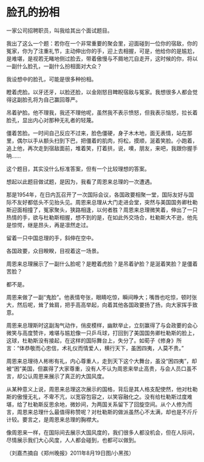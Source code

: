 # 脸孔的扮相

一家公司招聘职员，叫我给其出个面试题目。 

我出了这么一个题：若你在一个非常重要的聚会里，迎面碰到一位你的宿敌，你的冤家，你为了注重礼节，主动伸出你的手，迎上去相握，可是，他给你的是尴尬，是难堪，是视若无睹地侧过脸去，带着傲慢与不屑地兀自走开，这时候的你，将以一副什么脸孔，一副什么扮相面对大众？ 

我设想中的脸孔，可能是很多种扮相。 

瞪着虎脸。以牙还牙，以脸还脸，以金刚怒目睥睨宿敌与冤家。我想很多人都会觉得这副脸孔将为自己赢回尊严。 

吊着驴脸。他不理我，我还不理他呢，虽然我不表示愤怒，但我表示恼怒，拉长着脸孔，显出内心对那种无礼者的轻蔑。 

僵着苦脸。一时间自己反应不过来，脸色僵硬，身子木木地，面无表情，站在那里，偶尔以手从额头扫到下巴，把僵着的肌肉，捋松，摸顺，涎着笑脸。小跑着，追上他，再次走到宿敌面前，堆着笑，打着拱，说，噢，朋友，来吧，我跟你握手呐…… 

这个题目，其实没什么标准答案，但有一个比较理想的答案。 

想起以此题目做试题，是因为，我看了周恩来总理的一次遭遇。 

那是1954年，在日内瓦召开了一次国际会议，各国政要相聚一堂，国际友好与国际不友好都低头不见抬头见。周恩来总理从大门走进会堂，突然与美国国务卿杜勒斯迎面相撞了，冤家聚头，狭路相逢，以何者胜？周恩来总理微笑着，伸出了一只热情的手，欲与杜勒斯相握，想不到的是，在如此外交场合，杜勒斯大不逊，他先是惊愕，继是昂头，再是凛然走过。 

留着一只中国总理的手，斜伸在空中。 

各国政要，众目睽睽，目视着这一场景。 

周恩来总理展示了一副什么脸呢？是瞪着虎脸？是吊着驴脸？是涎着笑脸？是僵着苦脸？ 

都不是。 

周恩来做了一副“鬼脸”。他表情夸张，眼睛吃惊，瞬间睁大；嘴唇也吃惊，顿时张大，然后呢，耸了耸肩，把手高高举起，向着其他各国政要扬了扬，向大家挥手致意。 

周恩来总理斯时这副淘气动作，俏皮模样，幽默举止，立刻赢得了与会政要的会心微笑与高度赞许，难堪与尴尬像一只乒乓球，打回到了美国国务卿杜勒斯的脸上，这球，杜勒斯没有接起，在这样的国际舞台上，失分了。如荀子《修身》所言：“体恭敬而心忠信，术礼仪而情爱人，横行天下，虽困四夷，人莫不贵。” 

周恩来总理待人彬彬有礼，内心尊重人，走到天下这个大舞台，虽没“困四夷”，却被“困”美国，但赢得了大家尊重，没有人不认为周恩来举止高贵，与会人员口虽不言，却公认周恩来展示了真正的大国风度。 

从某种意义上说，周恩来总理这次展示的国格，背后是其人格支配使然，他对杜勒斯的傲慢无礼，不卑不亢，以宽容包容之，以笑容融化之。没有给杜勒斯过度难堪，给了杜勒斯反思余地，微妙间，为两国关系留下了回旋空间。从个人修为而言，周恩来总理什么最值得称赞呢？对杜勒斯的做派虽然心不太满，却也是不斤斤计较。要言之，是周恩来总理的胸襟大。 

像周恩来一样，在国际间去展示大国风度的，我们很多人都没机会，但在人际间，尽情展示我们大心风度，人人都会碰到，也都可以做到。 

（刘嘉杰摘自《郑州晚报》2011年8月19日图/小黑孩）